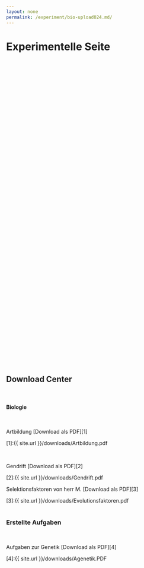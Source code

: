```yaml
---
layout: none
permalink: /experiment/bio-upload024.md/
---
```


<html>
<head>
<style>
.download-center {
  background-image: url(/images/download-bg.gif);
  min-height: 750px;
  transition: 3s;
  opacity: 40%;
  background-attachment: fixed;
  background-size: cover;
  :&hover {
    opacity 100%;
    border: 3px solid #888888;
  }
}
</style>
</head>
</html>

<h1> Experimentelle Seite </h1>
<br>
<br>
<div class='download-center'>
</div>
<br>
<br>
<h2> Download Center</h2>
<br>
<h4>
Biologie
</h4>

<br>

Artbildung [Download als PDF][1]

[1]:{{ site.url }}/downloads/Artbildung.pdf

<br>

Gendrift [Download als PDF][2]

[2]:{{ site.url }}/downloads/Gendrift.pdf
<br>

Selektionsfaktoren von herr M. [Download als PDF][3]

[3]:{{ site.url }}/downloads/Evolutionsfaktoren.pdf
<br>
<br>
### Erstellte Aufgaben
<br>

Aufgaben zur Genetik [Download als PDF][4]

[4]:{{ site.url }}/downloads/Agenetik.PDF
<br>
<br>
